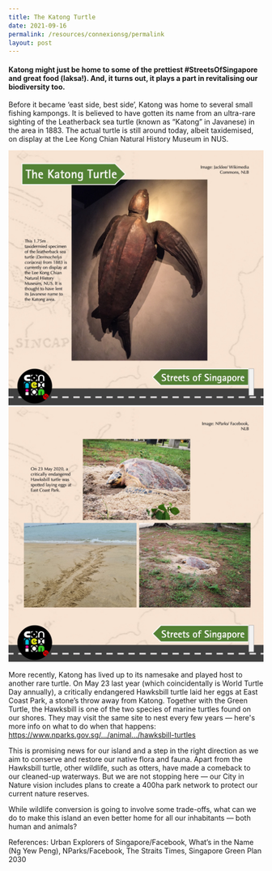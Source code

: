 ```yaml
---
title: The Katong Turtle
date: 2021-09-16
permalink: /resources/connexionsg/permalink
layout: post
---
```

#### Katong might just be home to some of the prettiest #StreetsOfSingapore and great food (laksa!). And, it turns out, it plays a part in revitalising our biodiversity too.

Before it became ‘east side, best side’, Katong was home to several small fishing kampongs. It is believed to have gotten its name from an ultra-rare sighting of the Leatherback sea turtle (known as “Katong” in Javanese) in the area in 1883. The actual turtle is still around today, albeit taxidemised, on display at the Lee Kong Chian Natural History Museum in NUS.

![Alt text for image on Isomer site](/images/katongturtle1.jpeg)
![Alt text for image on Isomer site](/images/Katongturtle2.jpeg)

More recently, Katong has lived up to its namesake and played host to another rare turtle. On May 23 last year (which coincidentally is World Turtle Day annually), a critically endangered Hawksbill turtle laid her eggs at East Coast Park, a stone’s throw away from Katong. Together with the Green Turtle, the Hawksbill is one of the two species of marine turtles found on our shores. They may visit the same site to nest every few years — here's more info on what to do when that happens: https://www.nparks.gov.sg/.../animal.../hawksbill-turtles

This is promising news for our island and a step in the right direction as we aim to conserve and restore our native flora and fauna. Apart from the Hawksbill turtle, other wildlife, such as otters, have made a comeback to our cleaned-up waterways. But we are not stopping here — our City in Nature vision includes plans to create a 400ha park network to protect our current nature reserves.

While wildlife conversion is going to involve some trade-offs, what can we do to make this island an even better home for all our inhabitants — both human and animals?

References: Urban Explorers of Singapore/Facebook, What’s in the Name (Ng Yew Peng), NParks/Facebook, The Straits Times, Singapore Green Plan 2030